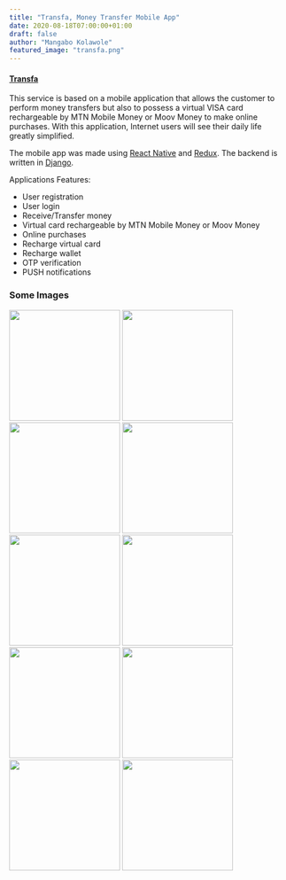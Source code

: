 ```yaml
---
title: "Transfa, Money Transfer Mobile App"
date: 2020-08-18T07:00:00+01:00
draft: false
author: "Mangabo Kolawole"
featured_image: "transfa.png"
---
```


#### [Transfa](https://transfa.netlify.app/)

This service is based on a mobile application that allows the customer to perform money transfers but also to possess a virtual VISA card rechargeable by MTN Mobile Money or Moov Money to make online purchases. With this application, Internet users will see their daily life greatly simplified. 

The mobile app was made using [React Native](https://facebook.github.io/react-native/) and [Redux](http://redux.js.org/). The backend is written in [Django](https://www.djangoproject.com/).

Applications Features:
- User registration
- User login
- Receive/Transfer money
- Virtual card rechargeable by MTN Mobile Money or Moov Money
- Online purchases
- Recharge virtual card
- Recharge wallet
- OTP verification
- PUSH notifications

### Some Images

<div>
<img src="https://koladev.xyz//images/work/1.jpg" width="200">
<img src="https://koladev.xyz//images/work/2.jpg" width="200">
<img src="https://koladev.xyz//images/work/3.jpg" width="200">
<img src="https://koladev.xyz//images/work/4.jpg" width="200">
<img src="https://koladev.xyz//images/work/5.jpg" width="200">
<img src="https://koladev.xyz//images/work/6.jpg" width="200">
<img src="https://koladev.xyz//images/work/7.jpg" width="200">
<img src="https://koladev.xyz//images/work/8.jpg" width="200">
<img src="https://koladev.xyz//images/work/9.jpg" width="200">
<img src="https://koladev.xyz//images/work/10.jpg" width="200">
</div>